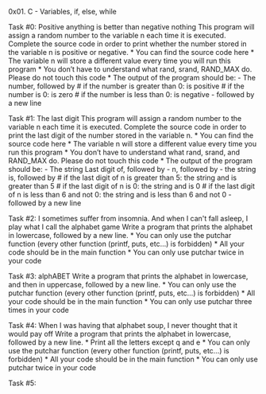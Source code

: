0x01. C - Variables, if, else, while

Task #0: Positive anything is better than negative nothing
This program will assign a random number to the variable n each time it is executed. Complete the source code in order to print whether the number stored in the variable n is positive or negative.
	* You can find the source code here
	* The variable n will store a different value every time you will run this program
	* You don’t have to understand what rand, srand, RAND_MAX do. Please do not touch this code
	* The output of the program should be:
		- The number, followed by
			# if the number is greater than 0: is positive
			# if the number is 0: is zero
			# if the number is less than 0: is negative
		- followed by a new line

Task #1: The last digit
This program will assign a random number to the variable n each time it is executed. Complete the source code in order to print the last digit of the number stored in the variable n.
	* You can find the source code here
	* The variable n will store a different value every time you run this program
	* You don’t have to understand what rand, srand, and RAND_MAX do. Please do not touch this code
	* The output of the program should be:
		- The string Last digit of, followed by
		- n, followed by
		- the string is, followed by
			# if the last digit of n is greater than 5: the string and is greater than 5
			# if the last digit of n is 0: the string and is 0
			# if the last digit of n is less than 6 and not 0: the string and is less than 6 and not 0
		- followed by a new line

Task #2: I sometimes suffer from insomnia. And when I can't fall asleep, I play what I call the alphabet game
Write a program that prints the alphabet in lowercase, followed by a new line.
	* You can only use the putchar function (every other function (printf, puts, etc…) is forbidden)
	* All your code should be in the main function
	* You can only use putchar twice in your code

Task #3: alphABET
Write a program that prints the alphabet in lowercase, and then in uppercase, followed by a new line.
	* You can only use the putchar function (every other function (printf, puts, etc…) is forbidden)
	* All your code should be in the main function
	* You can only use putchar three times in your code

Task #4: When I was having that alphabet soup, I never thought that it would pay off
Write a program that prints the alphabet in lowercase, followed by a new line.
	* Print all the letters except q and e
	* You can only use the putchar function (every other function (printf, puts, etc…) is forbidden)
	* All your code should be in the main function
	* You can only use putchar twice in your code

Task #5: 

